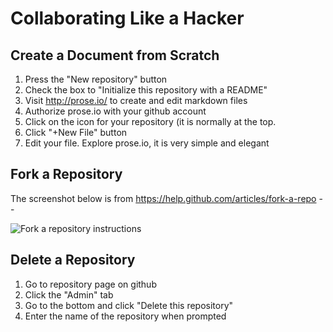 Collaborating Like a Hacker
===========================

Create a Document from Scratch
------------------------------
1. Press the "New repository" button
2. Check the box to "Initialize this repository with a README"
3. Visit http://prose.io/ to create and edit markdown files
4. Authorize prose.io with your github account
5. Click on the icon for your repository (it is normally at the top.
6. Click "+New File" button
7. Edit your file. Explore prose.io, it is very simple and elegant

Fork a Repository
-----------------

The screenshot below is from <https://help.github.com/articles/fork-a-repo> --

![Fork a repository instructions](https://raw.github.com/harlantwood/The_Project/master/assets/images/Fork-a-repository-instructions.png)

Delete a Repository
-------------------
1. Go to repository page on github
2. Click the "Admin" tab
3. Go to the bottom and click "Delete this repository"
4. Enter the name of the repository when prompted


